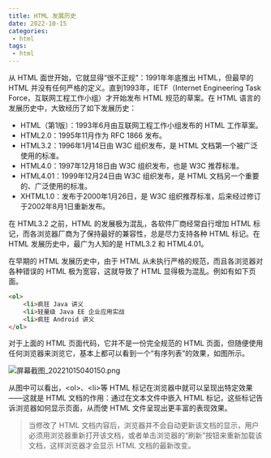 ```yaml
---
title: HTML 发展历史
date: 2022-10-15
categories:
 - html
tags:
 - html
---
```


从 HTML 面世开始，它就显得“很不正规”：1991年年底推出 HTML，但最早的 HTML 并没有任何严格的定义。直到1993年，IETF（Internet Engineering Task Force，互联网工程工作小组）才开始发布 HTML 规范的草案。在 HTML 语言的发展历史中，大致经历了如下发展历史：

* HTML（第1版）：1993年6月由互联网工程工作小组发布的 HTML 工作草案。
* HTML2.0：1995年11月作为 RFC 1866 发布。
* HTML3.2：1996年1月14日由 W3C 组织发布，是 HTML 文档第一个被广泛使用的标准。
* HTML4.0：1997年12月18日由 W3C 组织发布，也是 W3C 推荐标准。
* HTML4.01：1999年12月24日由 W3C 组织发布，是 HTML 文档另一个重要的、广泛使用的标准。
* XHTML1.0：发布于2000年1月26日，是 W3C 组织推荐标准，后来经过修订于2002年8月1日重新发布。

在 HTML3.2 之前，HTML 的发展极为混乱，各软件厂商经常自行增加 HTML 标记，而各浏览器厂商为了保持最好的兼容性，总是尽力支持各种 HTML 标记。在 HTML 发展历史中，最广为人知的是 HTML3.2 和 HTML4.01。

在早期的 HTML 发展历史中，由于 HTML 从未执行严格的规范，而且各浏览器对各种错误的 HTML 极为宽容，这就导致了 HTML 显得极为混乱。例如有如下页面。

```html
<ol>
    <li>疯狂 Java 讲义
    <li>轻量级 Java EE 企业应用实战
    <li>疯狂 Android 讲义
</ol>
```

对于上面的 HTML 页面代码，它并不是一份完全规范的 HTML 页面，但随便使用任何浏览器来浏览它，基本上都可以看到一个“有序列表”的效果，如图所示。

![屏幕截图_20221015040150.png](/屏幕截图_20221015040150.png '屏幕截图_20221015040150.png')

从图中可以看出，\<ol\>、\<li\>等 HTML 标记在浏览器中就可以呈现出特定效果——这就是 HTML 文档的作用：通过在文本文件中嵌入 HTML 标记，这些标记告诉浏览器如何显示页面，从而使 HTML 文件呈现出更丰富的表现效果。

> 当修改了 HTML 文档内容后，浏览器并不会自动更新该文档的显示，用户必须用浏览器重新打开该文档，或者单击浏览器的“刷新”按钮来重新加载该文档，这样浏览器才会显示 HTML 文档的最新改变。